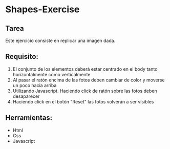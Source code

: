 # Shapes-Exercise

## Tarea
Este ejercicio consiste en replicar una imagen dada.

## Requisito:
1. El conjunto de los elementos deberá estar centrado en el body tanto horizontalmente como verticalmente
2. Al pasar el ratón encima de las fotos deben cambiar de color y moverse un poco hacia arriba
3. Utilizando Javascript. Haciendo click de ratón sobre las fotos deben desaparecer
4. Haciendo click en el botón "Reset" las fotos volverán a ser visibles

## Herramientas:
- Html
- Css
- Javascript
